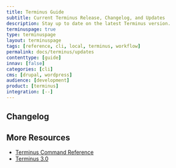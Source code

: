 ```yaml
---
title: Terminus Guide
subtitle: Current Terminus Release, Changelog, and Updates
description: Stay up to date on the latest Terminus version.
terminuspage: true
type: terminuspage
layout: terminuspage
tags: [reference, cli, local, terminus, workflow]
permalink: docs/terminus/updates
contenttype: [guide]
innav: [false]
categories: [cli]
cms: [drupal, wordpress]
audience: [development]
product: [terminus]
integration: [--]
---
```


<TerminusVersion text="Update to the Current Release" />

## Changelog

<Releases />

## More Resources

- [Terminus Command Reference](/terminus/commands)
- [Terminus 3.0](/terminus/updates)